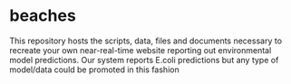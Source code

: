 # beaches
This repository hosts the scripts, data, files and documents necessary to recreate your own near-real-time website reporting out environmental model predictions. Our system reports E.coli predictions but any type of model/data could be promoted in this fashion
